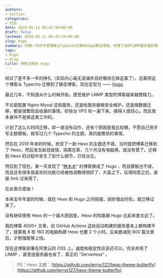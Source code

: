 ```yaml
---
authors:
- eallion
categories:
- 代码
date: 2020-05-11 04:43:56+08:00
draft: false
lastmod: 2020-05-11 04:43:56+08:00
slug: hugo
summary: 折腾一年终于把博客从Typecho迁移到Hugo静态博客。厌倦了维护LNMP服务器的繁琐，尤其讨厌配置服务和数据迁移。之前懒于手写主题模板，2019年发现喜欢的Hexo主题就迁移过去，但疫情中断了进程。最近看到林木木的Hugo博客主题很满意，直接拿来用。
tags:
- hugo
- blog
title: 博客迁移到 Hugo
---
```


经过了差不多一年的挣扎（实际内心毫无波澜并且好像快忘掉这事了），总算把这个博客从 Typecho 迁移到了静态博客。现在定型为 —— [Hugo](https://gohugo.io/)

最近几年，不知道从什么时候开始，感觉维护 LNMP 类型的博客越来越费精力。

不论是配置 Nginx Mysql 这些服务，还是给服务器做安全维护，还是做数据迁移，都是很繁琐且枯燥的事情，好些台 VPS 轮一遍下来，搞得人很烦心。而且我本身并不是做这类工作的。

计划了这么久时间迁移，却一直没有动作，还有个原因是我比较懒，不愿自己用手写主题模板，我写过几个 Typecho 的主题，真的是繁琐的事情。

然后在 2019 年末的时候，发现了一款 Hexo 的主题还不错，当时就把博客迁移到了 Hexo，然后发生新冠疫情，隔离在家，几个月没有电脑用，就没有管了。迁移到 Hexo 的过程中发生了些什么细节，已经淡忘。

然后到了现在，某一天发现了 “[林木木](https://immmmm.com/)” 的博客换成了 Hugo ，而且模板也不错，而且还有很多我喜欢的功能已经被他调教得很好了，大喜之下，征得同意之后，直接 fork 过来用了。

在此表示感谢！

本来去年年底的时候，就在 Hexo 和 Hugo 之间摇摆，刚好值此时机，就迁移过来了。

没有继续使用 Hexo 的一个最大原因是，Hexo 的性能跟 Hugo 比起来差太远了。

我的博客 4000+ 文章，如 GitHub Actions 这些自动构建的服务基本上都构建不了，就算我 8 核 16G 的电脑构建 Hexo 也要 2 个小时。后来删减到 600 篇文章后，才勉强能够上线。

现在这博客部署在阿里云的 OSS 上。速度和稳定性应该还可以。完全弃用了 LNMP ，甚至连服务器也省了，真正的 "Serverless" 。

> PS：Hexo 主题：[https://github.com/jerryc127/hexo-theme-butterfly](https://github.com/jerryc127/hexo-theme-butterfly)